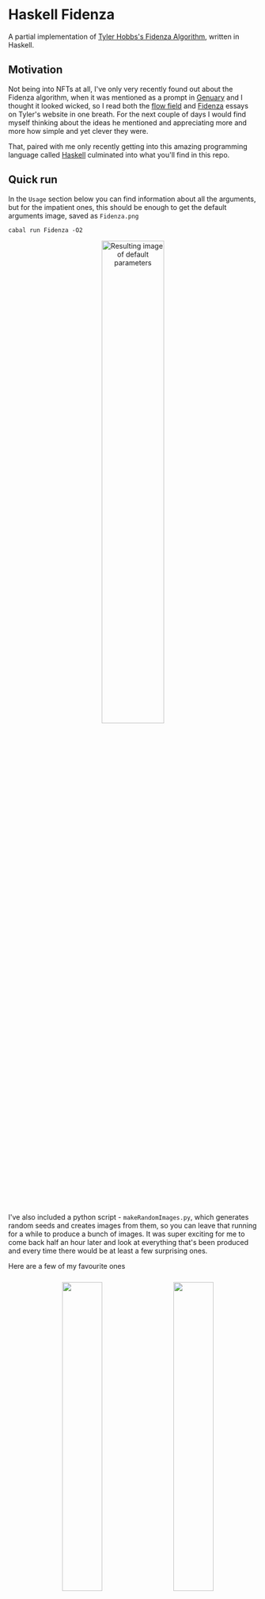 # Haskell Fidenza
A partial implementation of [Tyler Hobbs's Fidenza Algorithm](https://tylerxhobbs.com/fidenza), written in Haskell. 

## Motivation
Not being into NFTs at all, I've only very recently found out about the Fidenza algorithm, when it was mentioned as a prompt in [Genuary](https://genuary.art/) and I thought it looked wicked, so I read both the [flow field](https://tylerxhobbs.com/essays/2020/flow-fields) and [Fidenza](https://tylerxhobbs.com/fidenza) essays on Tyler's website in one breath. For the next couple of days I would find myself thinking about the ideas he mentioned and appreciating more and more how simple and yet clever they were.

That, paired with me only recently getting into this amazing programming language called [Haskell](https://www.haskell.org/) culminated into what you'll find in this repo.

## Quick run
In the `Usage` section below you can find information about all the arguments, but for the impatient ones, this should be enough to get the default arguments image, saved as `Fidenza.png`

`cabal run Fidenza -O2`

<p align="middle">
  <img alt="Resulting image of default parameters" src="github_imgs/default.png" width="50%"/>
</p>

I've also included a python script - `makeRandomImages.py`, which generates random seeds and creates images from them, so you can leave that running for a while to produce a bunch of images. It was super exciting for me to come back half an hour later and look at everything that's been produced and every time there would be at least a few surprising ones.

Here are a few of my favourite ones

<p float="left" align="middle">
  <img alt="" src="github_imgs/favourite_01.png" width="40%" vspace=10 hspace=20 />
  <img alt="" src="github_imgs/favourite_02.png" width="40%" vspace=10 /> 
  <img alt="" src="github_imgs/favourite_03.png" width="40%" vspace=10 hspace=20 />
  <img alt="" src="github_imgs/favourite_04.png" width="40%" vspace=10 />
</p>

## Disclaimer
There's a couple of things I would like to get out of the way as soon as possible.

### Haskell beginner
Not going into too much depth here, I've only very recently gotten into Haskell and the functional programming paradigm, so I still find it quite hard to move away from the imperative mindset, which leads to some quite sloppy code that you can find here.

### Partial implementation
I say **partial** implementation of the algorithm, as I am missing 2 of the parameters defined in the original Fidenza - spirals and density - and 4 of the colour schemes - dark lifestyle, rose, party time and white mono.

The **spirals** argument is missing, as I couldn't figure out the exact spiral equation. The closest I've gotten (which is not super close as the center still looks quite different) is  

```
a / (theta ^ 0.7), where a = 100
                         0 < theta <= 14 * Pi
```

which is then rotated a bunch of times to fill in the whole image.  
  
You'll find that I do have some images including spirals and those have been produced using the above method. What I did was, take those spirals and convert them to a vector field, which I then passed in to the algorithm using the `FromFile` constructor for the `vectorFieldGenerator` argument, which you can find below. I've stored those vectors in the `spiral.vectors` file if anyone would like to give them a go.

<p align="middle">
  <img alt="Example of a spiral image" src="github_imgs/spiral.png" width="50%"/>
</p>

The other one is **density**. Judging by the flow fields essay, I presume that circle packing is used when generating the Fidenza curves, but my approach is significantly different and way lazier. I literally try to generate a new completely random curve up to `numGenerationAttempts` times, until one manages to survive enough iterations to get longer than the `minLength` argument. If that sounds like throwing shit at the wall until something sticks, it's because that's the exact mathetmatical intuition behind it.

The result of that generation method is that the density of the ribbons is a bit of a magical combination between the `widths`,`fertilities`,`width`,`height`,`collisionMargin`,`maxCurves`,`minLength` and `numGenerationAttempts` arguments.

For the most part, I've been able to recreate the various scales present in the original Fidenzas without too much tweaking and those are stored as presets in the `scale` simple argument, which you can also read about below.

| microUniform | small
| --- | --- 
| <img alt="microUniform scale" src="github_imgs/microUniformScale.png" width=180px /> | <img alt="small scale" src="github_imgs/smallScale.png" width=180px /> 

| medium | uniform
| --- | ---
| <img alt="medium scale" src="github_imgs/mediumScale.png" width=180px /> | <img alt="uniform scale" src="github_imgs/uniformScale.png" width=180px />

| large | jumbo
| --- | ---
| <img alt="large scale" src="github_imgs/largeScale.png" width=180px /> | <img alt="jumbo scale" src="github_imgs/jumboScale.png" width=180px />

| jumboXL
| ---
| <img alt="jumboXL scale" src="github_imgs/jumboXLScale.png" width=180px />

## Usage
Below is the help string for the executable which contains all the info you need for controlling your Fidenzas.

The section about _Simple Args_ contains the parameters as defined in the original Fidenza and provide the easiest way of controlling the algorithm.

```
A partial implementation of Tyler Hobbs's Fidenza algorithm, written in Haskell.

Partial, as there currently is no support for creating spiral Fidenzas and for intuitive,
deterministic control over the density of Fidenzas.

The control over the density is achieved by tweaking the maximum number of curves and
the curve widths distribution, as if the image is already mostly filled up by shapes
and {numGenerationAttempts} attemps have failed to generate a new random ribbon, then
the algorithm ends.

A lot of arguments are of type distribution, which accepts 3 different kind of parameters:
   - a uniform distribution, specified by a list like so - [1,2,3,4,5,6], where
     each element has an equal probability of being chosen
   - a weighted distribution, specified by making each element a tuple like so:
     [(1,0.5),(2,0.1),(3,0.1),(4,0.1),(5,0.1),(6,0.1)], where the first member of
     each element is the value and the second is the probability of that value being chosen
   - a uniform distribution, specified by a range like so - (1,6,2), where
     the first number is the starting number, the second number is the end number and
     the third number is to step to keep taking from the starting number until you get to
     the end number. So (1,6,2) becomes [1,3,5].

Usage: (./Fidenza|cabal run Fidenza -- ) [ARGS] 

Ex:
  ./Fidenza --seed 1
  cabal run Fidenza -- --seed 1

Args:
   --avgBlockSize - whether to make all segments on a single curve the same.
      The range is (0,1). Default 0.0

   --chunkSizes - the distribution of chunk/segment sizes. Default (2,12,1)

   --chunksOverlap - when splitting into segments, we can choose to make them overlap a bit
     or choose to have a negative number which makes gaps between the segments. Default 1

   --collisionMargin - minimal distance between shapes. Default 2

   --colourScheme - the colour scheme as an id. See the list of colours at the
      Simple colour arg below. 9,10 and 11 are my own colour schemes. Default 0

   --customBgColour - the background colour in the format (r,g,b,a) with 0-255 values.
      Overrides the background of any defined colour schemes..

   --customColours - a custom colour palette in the format (r,g,b,a,probability)
      with 0-255 values for r,g,b and a and any type of relative probability.
      Overrides any colour scheme parameters. Default [] 

   --drawSoftly - whether to draw each shape by drawing many tiny strokes,
      rather than filling the whole shape, resulting in a soft,
      brush like looking shapes. Default 0

   --fertilities - the distribution of fertilities (how long a curve can get). Default (50,400,25)

   --height - image height. Default 1200

   --help - shows this help message.

   --maxCurves - a maximum number of curves before execution stops. Default 200

   --maxSteps - a way of limiting the execution, where one step is considered 
      the extension of any curve by one segment of length {stepLength}. Default 100000

   --minLength - the minimum number of {stepLength} long segments to accept 
      as a valid generated curve. Default 15

   --numGenerationAttempts - how many attempts to make when generating a new 
      curve before giving up. Default 1000

   --outlineColour - the colour of any outlines. Default (10,10,10,255)

   --outlineSize - the size of any outlines. Default 1

   --padding - minimal distance from a shape to the borders of the image. Default 20

   --randomBoil - randomly pushes shape points with this amount. Default 0

   --randomBoilSeed - the seed for the random boil. Uses a separate seed,
      so we can make small, silly boiling animations. Default 0

   --rotationOffset - rotates the whole vector field by this parameter. Default 0

   --seed - seed for the random generator. Default 0

   --skewAngles - the distribution of skewing angles applied to the segments
      when drawing. One angle per curve. Default (-0.1,0.1,0.01)

   --softMaxStrokes - maximum number of tiny strokes per curve. Default 220

   --softNumStrokesWidthRatio - multiplies the width of a curve by this to
      define the number of strokes per shape. Default 1.8

   --softPerlinFreq - the frequency/turbulence of the soft strokes. Default 0.016

   --softPerlinOfs - the offset of the soft strokes vector field,
      to allow (x,y) values outside of the img dimensions
      to have valid results. Default -300

   --softRandomOfsAlongPerp - how much to randomly push the tiny strokes
      along the perpendicular (normal) of the curve. Default 2

   --softRandomOfsAlongV - how much to randomly push the tiny strokes along
      along the direction of the curve. Default 6

   --softSeed - seed for the softness, so it can be animated. Default 0

   --softStepLength - how many stes of {stepLen} to group into one step
      for the tiny strokes. Default 11

   --squareBlocks - whether to make the segments along the ribbon square.
      The range is (0,1). Default 0.0

   --stepLength - how long of a step to make at every iteration.
      Inveresely proportional to resolution. Default 1

   --stopChunkingAt - controls the distance from start and end to stop 
      chunking the ribbon into segments at. The actual number is randomly 
      sampled between the left and right boundaries.
      Set this to something massive if you don't want segments. Default (5,15)

   --strokeOrFill - whether to outline each segment (0), fill the each segment (1),
      outline and fill each segment (2) or fill each segment and
      outline the whole ribbon. Default 1

   --vectorFieldGenerator - method for generating the underlying vector field
      Valid options are:
         - PerlinNoise {frequency} {offset}, where the offset
              is there to allow us to pass negative coordinates
              and still get a result
         - FromFile {filePath}, where the file has the follwoing forma:
              x11 y11 x12 y12 x13 y13 .. x1n y1n
              x21 y21 x22 y22 x23 y23 .. x2n y2n
              ..
              xm1 ym1 xm2 ym2 xm3 ym3 .. xmn ymn

              the m and n numbers are not necessary to be the same as the
              width and height of the image as they will be lerped
         - Horizontal - every point in the vector field returns (1,0)
         - Straight {angle} - every point in the vector field retuns (1,0)
              rotated by {angle}. Default PerlinNoise 0.001 -400

   --vectorFieldStepPiDivisor - if greater than 0, all angles will be rounded to 
      multiples of PI divided by this parameter. Default 0

   --width - image width. Default 1000

   --widths - the distribution of curve widths. Default (2,60,4)


Simple Args:
  If the simple flags are used, then the arguments accepted are significantly
  simplified and act as switches on defined presets of the arguments above.

  These presets are designed to resemble Tyler Hobbs's parameters as much as possible.

  It's important to note that the presets are evaluated first, and then any of the main
  arguments above, which means preset values can be overwritten by the main arguments.

  For example, the following command will NOT use the 'small' scale as specified by the
  preset, but instead use the widths provided afterwards.

  ./Fidenza --scale small --widths  [80,90]

   --collisionCheck - whether or not to allow collisions
      Valid options are noOverlap, relaxed and anythingGoes.

   --colours - colour scheme
      Valid options are luxe,rad,golfSocks,baked,politique,
      cool,am,whiteOnCream,blackAndWhite and derived+(any of the above).
        e.g. derivedAm or derivedBlackAndWhite.

   --haveMargin - whether we are constrained to the frame or allowed to go outside.

   --outlined - whether to add an outline to each segment.

   --scale - defines the size distribution of the ribbons
      Valid options are small,medium,large,jumbo,jumboXL,microUniform and uniform.

   --shapeAngles - whether the turns in the ribbons are smooth and sharp
      Valid options are curved and sharp..

   --softShapes - whether to draw the shapes with hundreds of small strokes, 
      resulting in a soft, brush like looking stroke. Valid options are yes and no.

   --superBlocks - whether to make the segments along the ribbon square
      Valid options are yes and no.

   --turbulence - how drastic the shape turns are. A more technical explanation 
      is that this parameter controls the frequency of the underlying 
      perlin noise vector field. Valid options are none,low,mid and high.
```

## Dependencies
This repo depends on [Rasterific](https://github.com/Twinside/Rasterific) for drawing, which in turn depends on [JuicyPixels](https://github.com/Twinside/Juicy.Pixels).

## License
Of course, full credit for the algorithm goes to [Tyler Hobbs](https://tylerxhobbs.com/).

This repo, though, is licensed under GPLv3.
